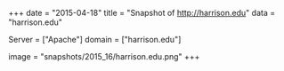 
+++
date = "2015-04-18"
title = "Snapshot of http://harrison.edu"
data = "harrison.edu"

Server = ["Apache"]
domain = ["harrison.edu"]

  image = "snapshots/2015_16/harrison.edu.png"
+++
#
